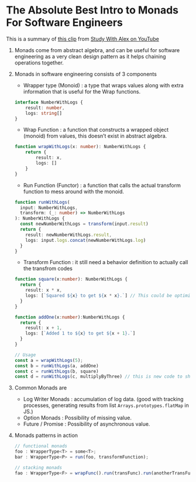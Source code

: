 # The Absolute Best Intro to Monads For Software Engineers

This is a summary of [this clip](https://www.youtube.com/watch?v=C2w45qRc3aU) 
from [Study With Alex on YouTube](https://www.youtube.com/@StudyingWithAlex)

1. Monads come from abstract algebra, and can be useful for software engineering as a very clean design pattern as it helps chaining operations together.

2. Monads in software engineering  consists of 3 components
    - Wrapper type (Monoid) : a type that wraps values along with extra information that is useful for the Wrap functions.
    ```ts
    interface NumberWithLogs {
    	result: number,
    	logs: string[]
    }
    ```
    - Wrap Function  :  a function that constructs a wrapped object (monoid) from values, this doesn’t exist in abstract algebra.
    ```ts
    function wrapWithLogs(x: number): NumberWithLogs {
    	return {
    		result: x,
    		logs: []
    	}
    }
    ```
    - Run Function (Functor) : a function that calls the actual transform function to mess around with the monoid.
    ```ts
    function runWithLogs(
      input: NumberWithLogs,
      transform: (_: number) => NumberWithLogs
    ): NumberWithLogs {
      const newNumberWithLogs = transform(input.result)
      return {
        result: newNumberWithLogs.result,
        logs: input.logs.concat(newNumberWithLogs.log)
      }
    }
    ```
    - Transform Function : it still need a behavior definition to actually call the transfrom codes
    ```ts
    function square(x:number): NumberWithLogs {
      return {
        result: x * x,
        logs: [`Squared ${x} to get ${x * x}.`] // This could be optimized with a single const for x*x.
      }
    }

    function addOne(x:number):NumberWithLogs {
      return {
        result: x + 1,
        logs: [`Added 1 to ${x} to get ${x + 1}.`]
      }
    }

    // Usage
    const a = wrapWithLogs(5);
    const b = runWithLogs(a, addOne)
    const c = runWithLogs(b, square)
    const d = runWithLogs(c, multiplyByThree) // this is new code to show ease of implementation, definition is not shown.)
    ```
      
3. Common Monads are 
    - Log Writer Monads : accumulation of log data. (good with tracking processes, generating results from list `Arrays.prototypes.flatMap` in JS.)
    - Option Monads : Possibility of missing value.
    - Future / Promise : Possibility of asynchronous value.
      
4. Monads patterns in action
    ```ts
    // functional monads
    foo : WrapperType<T> = some<T>; 
    bar : WrapperType<P> = run(foo, transformFunction);

    // stacking monads
    fao : WrapperType<F> = wrapFunc().run(transFunc).run(anotherTransFunc);
    ```
